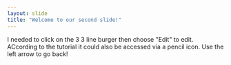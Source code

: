 ```yaml
---
layout: slide
title: "Welcome to our second slide!"
---
```

I needed to click on the 3 3 line burger then choose "Edit" to edit. ACcording to the tutorial it could also be accessed via a pencil icon.
Use the left arrow to go back!
